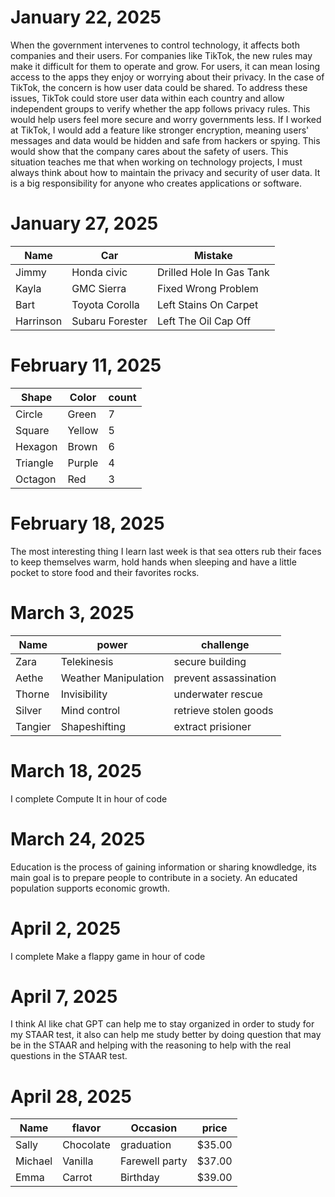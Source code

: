 # January 22, 2025 
When the government intervenes to control technology, it affects both companies and their users. For companies like TikTok, the new rules may make it difficult for them to operate and grow. For users, it can mean losing access to the apps they enjoy or worrying about their privacy. In the case of TikTok, the concern is how user data could be shared.
To address these issues, TikTok could store user data within each country and allow independent groups to verify whether the app follows privacy rules. This would help users feel more secure and worry governments less.
If I worked at TikTok, I would add a feature like stronger encryption, meaning users' messages and data would be hidden and safe from hackers or spying. This would show that the company cares about the safety of users.
This situation teaches me that when working on technology projects, I must always think about how to maintain the privacy and security of user data. It is a big responsibility for anyone who creates applications or software.
# January 27, 2025
| Name      | Car           | Mistake                  |
| --------- | ------------- | ------------------------ |
| Jimmy     | Honda civic   | Drilled Hole In Gas Tank |
| Kayla     | GMC Sierra    | Fixed Wrong Problem      |
|Bart       |Toyota Corolla | Left Stains On Carpet    |
| Harrinson |Subaru Forester| Left The Oil Cap Off     |
# February 11, 2025
| Shape     | Color    | count |
| --------- | -------- | ----- |
| Circle    | Green    |  7    |
| Square    | Yellow   |  5    |
| Hexagon   | Brown    |  6    |
| Triangle  | Purple   |  4    |
| Octagon   | Red      |  3    |
# February 18, 2025
The most interesting thing I learn last week is that sea otters rub their faces to keep themselves warm, hold hands when sleeping and have a little pocket to store food and their favorites rocks.
# March 3, 2025
| Name    | power                | challenge            |
| ------- | ---------------------| ---------------------|
| Zara    | Telekinesis          | secure building      |
| Aethe   | Weather Manipulation | prevent assassination|
| Thorne  | Invisibility         | underwater rescue    |
| Silver  | Mind control         | retrieve stolen goods|
| Tangier | Shapeshifting        | extract prisioner    |
# March 18, 2025
I complete Compute It in hour of code
# March 24, 2025
Education is the process of gaining information or sharing knowdledge, its main goal is to prepare people to contribute in a society. An educated population supports economic growth.
# April 2, 2025
I complete Make a flappy game in hour of code
# April 7, 2025
I think AI like chat GPT can help me to stay organized in order to study for my STAAR test, it also can help me study better by doing question that may be in the STAAR and helping with the reasoning to help with the real questions in the STAAR test.
# April 28, 2025
| Name  | flavor   | Occasion     | price |
|-------|----------|--------------|-------|
|Sally  | Chocolate|graduation    |$35.00 |
|Michael|Vanilla   |Farewell party|$37.00 |
|Emma   |Carrot    |Birthday      |$39.00 |
